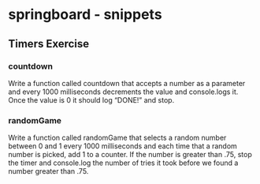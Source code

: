 # springboard - snippets

## Timers Exercise

### countdown

Write a function called countdown that accepts a number as a parameter and every 1000 milliseconds decrements the value and console.logs it. Once the value is 0 it should log “DONE!” and stop.

### randomGame

Write a function called randomGame that selects a random number between 0 and 1 every 1000 milliseconds and each time that a random number is picked, add 1 to a counter. If the number is greater than .75, stop the timer and console.log the number of tries it took before we found a number greater than .75.


